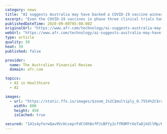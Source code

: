 ```yaml
---
category: news
title: "AI suggests Australia may have backed a COVID-19 vaccine winner"
excerpt: "Even the COVID-19 vaccines in phase three clinical trials have only a 20 per cent chance of success, an Australian AI healthcare data company says."
publishedDateTime: 2020-09-08T05:08:00Z
originalUrl: "https://www.afr.com/technology/ai-suggests-australia-may-have-backed-a-covid-19-vaccine-winner-20200908-p55thy"
webUrl: "https://www.afr.com/technology/ai-suggests-australia-may-have-backed-a-covid-19-vaccine-winner-20200908-p55thy"
type: article
quality: 39
heat: 39
published: false

provider:
  name: The Australian Financial Review
  domain: afr.com

topics:
  - AI in Healthcare
  - AI

images:
  - url: "https://static.ffx.io/images/$zoom_1%2C$multiply_0.7554%2C$ratio_1.777778%2C$width_1059%2C$x_74%2C$y_0/t_crop_custom/e_sharpen:25%2Cq_85%2Cf_auto/f497b4d8e55defddccc17fdfd5d035a85df37341"
    width: 800
    height: 450
    isCached: true

secured: "141s4yferwQav9VcHcseprFdCt0h8xfPJsBFYy2cffR8M7rUoTaDjkOllMp/H+YLzczI6N5qDVocwA1lGAVAepWEwRR8Y+7gjOlNSy78EzW2dRbpSZbG8XBd2o8irHeXY2DwKW3Ieuva1JuPs4C+08GTsI1ivGCASSOPufKe1Ib55w7ebuLEqoRWrpiw/PsfKU4NWhTeoE2oafDxpTLn2wqpFt5BTj43TCoM7HTtm41/WOtSugZ0vFRoEfNi3+EAHuwk3PxNEiwzzBTCdUfz0LEBYQHuxP6QTzkTfHlJkgnpNXmPyecSisJ5vYmPaC76mukcVXnIqOn/cyRGPFrz/aex2kbxUuDJ589hFfhHKA4=;7wPIGkbVxFKGsSYLs3KU4g=="
---
```


